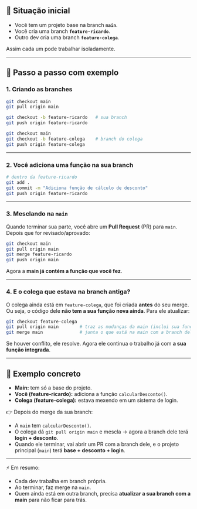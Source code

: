 ## 🎯 Situação inicial

* Você tem um projeto base na branch **`main`**.
* Você cria uma branch **`feature-ricardo`**.
* Outro dev cria uma branch **`feature-colega`**.

Assim cada um pode trabalhar isoladamente.

---

## 🔹 Passo a passo com exemplo

### 1. Criando as branches

```bash
git checkout main
git pull origin main

git checkout -b feature-ricardo   # sua branch
git push origin feature-ricardo

git checkout main
git checkout -b feature-colega    # branch do colega
git push origin feature-colega
```

---

### 2. Você adiciona uma função na sua branch

```bash
# dentro da feature-ricardo
git add .
git commit -m "Adiciona função de cálculo de desconto"
git push origin feature-ricardo
```

---

### 3. Mesclando na `main`

Quando terminar sua parte, você abre um **Pull Request** (PR) para `main`.
Depois que for revisado/aprovado:

```bash
git checkout main
git pull origin main
git merge feature-ricardo
git push origin main
```

Agora a **main já contém a função que você fez**.

---

### 4. E o colega que estava na branch antiga?

O colega ainda está em `feature-colega`, que foi criada **antes** do seu merge.
Ou seja, o código dele **não tem a sua função nova ainda**.
Para ele atualizar:

```bash
git checkout feature-colega
git pull origin main        # traz as mudanças da main (inclui sua função)
git merge main              # junta o que está na main com a branch dele
```

Se houver conflito, ele resolve. Agora ele continua o trabalho já com **a sua função integrada**.

---

## 🔎 Exemplo concreto

* **Main:** tem só a base do projeto.
* **Você (feature-ricardo):** adiciona a função `calcularDesconto()`.
* **Colega (feature-colega):** estava mexendo em um sistema de login.

👉 Depois do merge da sua branch:

* A `main` tem `calcularDesconto()`.
* O colega dá `git pull origin main` e mescla → agora a branch dele terá **login + desconto**.
* Quando ele terminar, vai abrir um PR com a branch dele, e o projeto principal (`main`) terá **base + desconto + login**.

---

⚡ Em resumo:

* Cada dev trabalha em branch própria.
* Ao terminar, faz merge na `main`.
* Quem ainda está em outra branch, precisa **atualizar a sua branch com a main** para não ficar para trás.